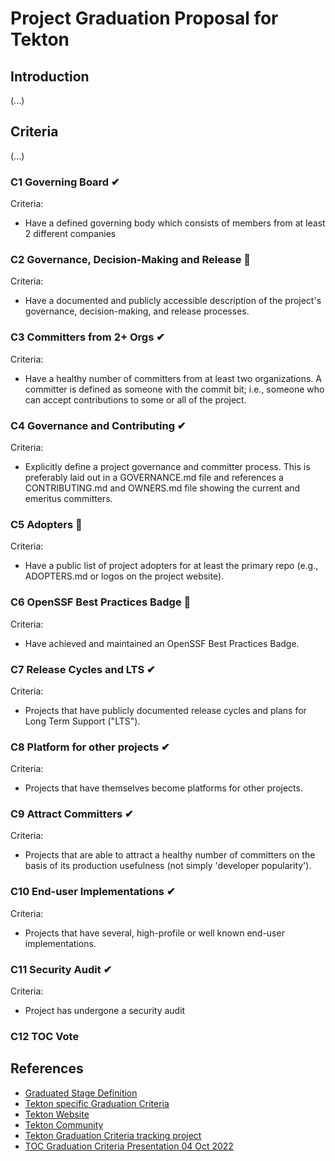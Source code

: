 # Project Graduation Proposal for Tekton

## Introduction

(...)

## Criteria

(...)

### C1 Governing Board ✔

Criteria: 
- Have a defined governing body which consists of members from at least 2 different companies

### C2 Governance, Decision-Making and Release 🚧

Criteria: 
- Have a documented and publicly accessible description of the project's governance, decision-making, and release processes.

### C3 Committers from 2+ Orgs ✔

Criteria: 
- Have a healthy number of committers from at least two organizations. A committer is defined as someone with the commit bit; i.e., someone who can accept contributions to some or all of the project.

### C4 Governance and Contributing ✔

Criteria:
- Explicitly define a project governance and committer process. This is preferably laid out in a GOVERNANCE.md file and references a CONTRIBUTING.md and OWNERS.md file showing the current and emeritus committers.

### C5 Adopters 🚧

Criteria:
- Have a public list of project adopters for at least the primary repo (e.g., ADOPTERS.md or logos on the project website).

### C6 OpenSSF Best Practices Badge 🚧 

Criteria:
- Have achieved and maintained an OpenSSF Best Practices Badge.

### C7 Release Cycles and LTS ✔ 

Criteria:
- Projects that have publicly documented release cycles and plans for Long Term Support ("LTS").

### C8 Platform for other projects ✔

Criteria:
- Projects that have themselves become platforms for other projects.

### C9 Attract Committers ✔

Criteria:
- Projects that are able to attract a healthy number of committers on the basis of its production usefulness (not simply 'developer popularity').

### C10 End-user Implementations ✔

Criteria:
- Projects that have several, high-profile or well known end-user implementations. 

### C11 Security Audit ✔

Criteria:
- Project has undergone a security audit

### C12 TOC Vote 

## References

- [Graduated Stage Definition](https://github.com/cdfoundation/toc/blob/main/PROJECT_LIFECYCLE.md#graduated-stage)
- [Tekton specific Graduation Criteria](https://github.com/cdfoundation/toc/issues/157)
- [Tekton Website](https://tekton.dev)
- [Tekton Community](https://github.com/tektoncd/community)
- [Tekton Graduation Criteria tracking project](https://github.com/orgs/tektoncd/projects/24/views/1)
- [TOC Graduation Criteria Presentation 04 Oct 2022](https://docs.google.com/presentation/d/1iA26v5y-eTAJhkHrL3jVztxDsUtdeP23fTNn-sW1bu8/edit?usp=sharing)